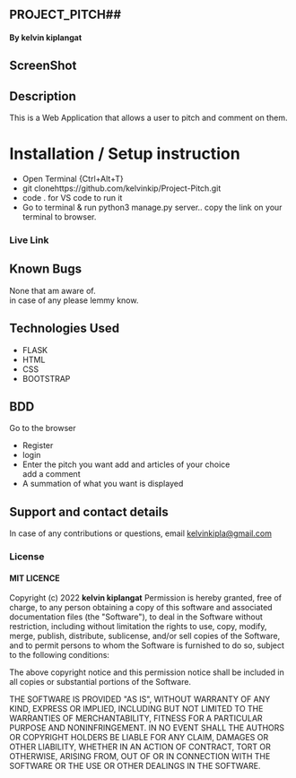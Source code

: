 ## PROJECT_PITCH##
#### By **kelvin kiplangat**

## ScreenShot



## Description
This is a Web Application that allows a user to pitch and comment on them.

# Installation / Setup instruction

<ul>
<li>Open Terminal {Ctrl+Alt+T}</li>
<li>git clone<a>https://github.com/kelvinkip/Project-Pitch.git</a></li>
<li>code . for VS code to run it</li>
<li>Go to terminal & run python3 manage.py server..
copy the link on your terminal to browser.</li>
</ul>

### Live Link

<a></a>

## Known Bugs

None that am aware of.<br>
in case of any please lemmy know.

## Technologies Used

<ul>
<li>FLASK</li>
<li>HTML</li>
<li>CSS</li>
<li>BOOTSTRAP</li>

</ul>

## BDD
Go to the browser

<ul>
<li>Register</li>
<li>login</l>
<li>Enter the pitch you want add and articles of your choice</li>
<l>add a comment</l>
<li> A summation of what you want is displayed
</ul>

## Support and contact details
In case of any contributions or questions, email kelvinkipla@gmail.com

### License

 #### MIT LICENCE

Copyright (c) 2022 **kelvin kiplangat**
Permission is hereby granted, free of charge, to any person obtaining a copy
of this software and associated documentation files (the "Software"), to deal
in the Software without restriction, including without limitation the rights
to use, copy, modify, merge, publish, distribute, sublicense, and/or sell
copies of the Software, and to permit persons to whom the Software is
furnished to do so, subject to the following conditions:

The above copyright notice and this permission notice shall be included in all
copies or substantial portions of the Software.

THE SOFTWARE IS PROVIDED "AS IS", WITHOUT WARRANTY OF ANY KIND, EXPRESS OR
IMPLIED, INCLUDING BUT NOT LIMITED TO THE WARRANTIES OF MERCHANTABILITY,
FITNESS FOR A PARTICULAR PURPOSE AND NONINFRINGEMENT. IN NO EVENT SHALL THE
AUTHORS OR COPYRIGHT HOLDERS BE LIABLE FOR ANY CLAIM, DAMAGES OR OTHER
LIABILITY, WHETHER IN AN ACTION OF CONTRACT, TORT OR OTHERWISE, ARISING FROM,
OUT OF OR IN CONNECTION WITH THE SOFTWARE OR THE USE OR OTHER DEALINGS IN THE
SOFTWARE.